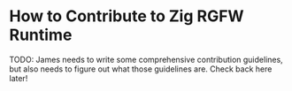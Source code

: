 # How to Contribute to Zig RGFW Runtime

TODO: James needs to write some comprehensive contribution guidelines, but also needs to figure
out what those guidelines are. Check back here later!
